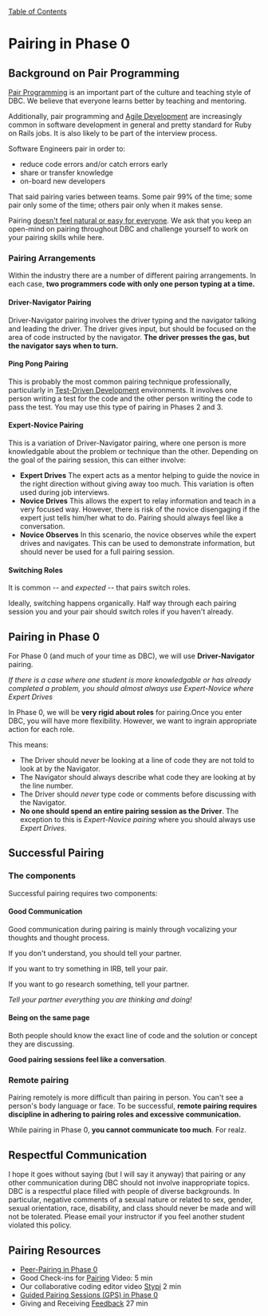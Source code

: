 [Table of Contents](readme.md)

# Pairing in Phase 0

## Background on Pair Programming

[Pair Programming](http://en.wikipedia.org/wiki/Pair_programming) is an important part of the culture and teaching style of DBC.  We believe that everyone learns better by teaching and mentoring.

Additionally, pair programming and [Agile Development](http://en.wikipedia.org/wiki/Agile_software_development) are increasingly common in software development in general and pretty standard for Ruby on Rails jobs.  It is also likely to be part of the interview process.

Software Engineers pair in order to:

* reduce code errors and/or catch errors early
* share or transfer knowledge
* on-board new developers

That said pairing varies between teams.  Some pair 99% of the time; some pair only some of the time; others pair only when it makes sense.

Pairing [doesn't feel natural or easy for everyone](http://blogs.atlassian.com/2009/06/pair_programming_is_kryptonite/). We ask that you keep an open-mind on pairing throughout DBC and challenge yourself to work on your pairing skills while here.

### Pairing Arrangements

Within the industry there are a number of different pairing arrangements.  In each case, **two programmers code with only one person typing at a time.**

#### Driver-Navigator Pairing
Driver-Navigator pairing involves the driver typing and the navigator talking and leading the driver. The driver gives input, but should be focused on the area of code instructed by the navigator.  **The driver presses the gas, but the navigator says when to turn.**

#### Ping Pong Pairing
This is probably the most common pairing technique professionally, particularly in [Test-Driven Development](http://en.wikipedia.org/wiki/Test-driven_development) environments. It involves one person writing a test for the code and the other person writing the code to pass the test.  You may use this type of pairing in Phases 2 and 3.

#### Expert-Novice Pairing
This is a variation of Driver-Navigator pairing, where one person is more knowledgable about the problem or technique than the other. Depending on the goal of the pairing session, this can either involve:

* **Expert Drives** The expert acts as a mentor helping to guide the novice in the right direction without giving away too much.  This variation is often used during job interviews.
* **Novice Drives** This allows the expert to relay information and teach in a very focused way.  However, there is risk of the novice disengaging if the expert just tells him/her what to do.  Pairing should always feel like a conversation.
* **Novice Observes** In this scenario, the novice observes while the expert drives and navigates.  This can be used to demonstrate information, but should never be used for a full pairing session.

#### Switching Roles
It is common -- and *expected* -- that pairs switch roles.

Ideally, switching happens organically.
Half way through each pairing session you and your pair should switch roles if you haven't already.

## Pairing in Phase 0

For Phase 0 (and much of your time as DBC), we will use **Driver-Navigator** pairing.

*If there is a case where one student is more knowledgable or has already completed a problem, you should almost always use Expert-Novice where Expert Drives*

In Phase 0, we will be **very rigid about roles** for pairing.Once you enter DBC, you will have more flexibility.  However, we want to ingrain appropriate action for each role.

This means:

* The Driver should *never* be looking at a line of code they are not told to look at by the Navigator.
* The Navigator should always describe what code they are looking at by the line number.
* The Driver should *never* type code or comments before discussing with the Navigator.
* **No one should spend an entire pairing session as the Driver**. The exception to this is *Expert-Novice pairing* where you should always use *Expert Drives*.

## Successful Pairing

### The components
Successful pairing requires two components:

#### Good Communication
Good communication during pairing is mainly through vocalizing your thoughts and thought process.

If you don't understand, you should tell your partner.

If you want to try something in IRB, tell your pair.

If you want to go research something, tell your partner.

*Tell your partner everything you are thinking and doing!*

#### Being on the same page
Both people should know the exact line of code and the solution or concept they are discussing.

**Good pairing sessions feel like a conversation**.


### Remote pairing
Pairing remotely is more difficult than pairing in person.  You can't see a person's body language or face.  To be successful, **remote pairing requires discipline in adhering to pairing roles and excessive communication.**

While pairing in Phase 0, **you cannot communicate too much**.  For realz.

## Respectful Communication
I hope it goes without saying (but I will say it anyway) that pairing or any other communication during DBC should not involve inappropriate topics.  DBC is a respectful place filled with people of diverse backgrounds.  In particular, negative comments of a sexual nature or related to sex, gender, sexual orientation, race, disability, and class should never be made and will not be tolerated.  Please email your instructor if you feel another student violated this policy.


## Pairing Resources
- [Peer-Pairing in Phase 0](peer-pairing-sessions.md)
- Good Check-ins for [Pairing](https://vimeo.com/76662569) Video: 5 min
- Our collaborative coding editor video [Stypi](https://vimeo.com/76870082) 2 min
- [Guided Pairing Sessions (GPS) in Phase 0](guided-pairing-sessions.md)
- Giving and Receiving [Feedback](https://vimeo.com/99780302) 27 min
